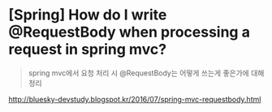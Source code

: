 # [Spring] How do I write @RequestBody when processing a request in spring mvc?
> spring mvc에서 요청 처리 시 @RequestBody는 어떻게 쓰는게 좋은가에 대해 정리




http://bluesky-devstudy.blogspot.kr/2016/07/spring-mvc-requestbody.html





